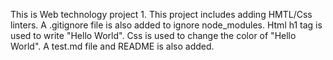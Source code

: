 This is Web technology project 1.
This project includes adding HMTL/Css linters.
A .gitignore file is also added to ignore node_modules.
Html h1 tag is used to write "Hello World".
Css is used to change the color of "Hello World".
A test.md file and README is also added.
